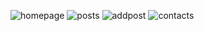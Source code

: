 ![homepage](https://github.com/backstabslash/nodejs-express-mongodb-blog/blob/main/public/homepage.png)
![posts](https://github.com/backstabslash/nodejs-express-mongodb-blog/blob/main/public/posts.png)
![addpost](https://github.com/backstabslash/nodejs-express-mongodb-blog/blob/main/public/addpost.png)
![contacts](https://github.com/backstabslash/nodejs-express-mongodb-blog/blob/main/public/contacts.png)
